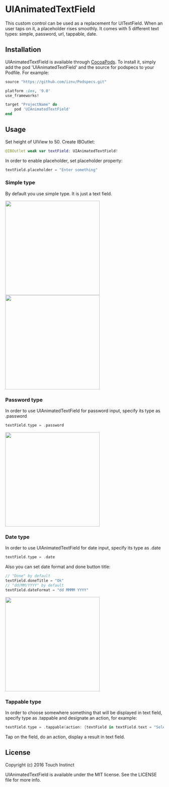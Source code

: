 # UIAnimatedTextField

This custom control can be used as a replacement for UITextField.
When an user taps on it, a placeholder rises smoothly.
It comes with 5 different text types: simple, password, url, tappable, date.

## Installation

UIAnimatedTextField is available through [CocoaPods](http://cocoapods.org). To install
it, simply add the pod 'UIAnimatedTextField' and the source for podspecs to your Podfile. For example:

```ruby
source "https://github.com/iznv/Podspecs.git"

platform :ios, '9.0'
use_frameworks!

target "ProjectName" do
    pod 'UIAnimatedTextField'
end
```

## Usage
Set height of UIView to 50. Create IBOutlet:
```swift
@IBOutlet weak var textField: UIAnimatedTextField!
```

In order to enable placeholder, set placeholder property:
```swift
textField.placeholder = "Enter something"
```

### Simple type
By default you use simple type. It is just a text field.

<img src="https://raw.githubusercontent.com/iznv/UIAnimatedTextField/master/UIAnimatedTextField/Screenshots/simple1.png" width="300">
<img src="https://raw.githubusercontent.com/iznv/UIAnimatedTextField/master/UIAnimatedTextField/Screenshots/simple2.png" width="300">

### Password type
In order to use UIAnimatedTextField for password input, specify its type as .password 
```swift
textField.type = .password
```

<img src="https://raw.githubusercontent.com/iznv/UIAnimatedTextField/master/UIAnimatedTextField/Screenshots/password.png" width="300">

### Date type
In order to use UIAnimatedTextField for date input, specify its type as .date 
```swift
textField.type = .date
```
Also you can set date format and done button title:
```swift
// "Done" by default
textField.doneTitle = "Ok"
// "dd/MM/YYYY" by default
textField.dateFormat = "dd MMMM YYYY"
```

<img src="https://raw.githubusercontent.com/iznv/UIAnimatedTextField/master/UIAnimatedTextField/Screenshots/date.png" width="300">

### Tappable type
In order to choose somewhere something that will be displayed in text field, specify type as .tappable and designate an action, for example:
```swift
textField.type = .tappable(action: {textField in textField.text = "Selected thing" })
```
Tap on the field, do an action, display a result in text field.

## License
Copyright (c) 2016 Touch Instinct

UIAnimatedTextField is available under the MIT license. See the LICENSE file for more info.
